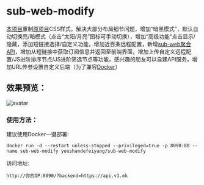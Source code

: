# sub-web-modify
[本项目](https://suburl.v1.mk)重制[原项目](https://github.com/CareyWang/sub-web)CSS样式，解决大部分布局细节问题，增加“暗黑模式”，默认自动切换亮/暗模式（点击“太阳/月亮”图标可手动切换），增加“高级功能”点击显示/隐藏，添加短链接选择/自定义功能，增加近百条远程配置，新增[sub-web聚合API](https://github.com/youshandefeiyang/sub-web-api)，增加从短链接中获取订阅信息并返回至前端界面，增加上传自定义远程配置/JS进阶排序节点/JS进阶筛选节点等功能，感兴趣的朋友可以自建API服务，增加URL传参设置自定义后端（为了兼容[Docker](https://hub.docker.com/r/youshandefeiyang/sub-web-modify)）<br/>
## 效果预览：
![avatar](https://raw.githubusercontent.com/youshandefeiyang/webcdn/main/dyzh.gif)
### 使用方法：
建议使用Docker一键部署:
```
docker run -d --restart unless-stopped --privileged=true -p 8090:80 --name sub-web-modify youshandefeiyang/sub-web-modify
```
访问地址:
```
http://你的IP:8090/?backend=https://api.v1.mk
```
